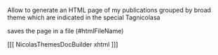 Allow to generate an HTML page of my publications  grouped by broad theme which are indicated in the special Tagnicolasa

saves the page in a file (#htmlFileName)

[[[
     NicolasThemesDocBuilder  xhtml
]]]
